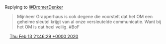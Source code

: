Replying to [@DromerDenker](https://twitter.com/DromerDenker/status/1228072197887012864)

> Mijnheer Grapperhaus is ook degene die voorstelt dat het OM een geheime sleutel krijgt van al onze versleutelde communicatie\. Want bij het OM is dat heel veilig\. \#BoF

<img src="../../media/tweet.ico" width="12" /> [Thu Feb 13 21:46:29 +0000 2020](https://twitter.com/DromerDenker/status/1228072981487812617)